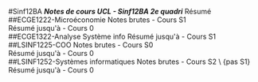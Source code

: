 #Sinf12BA
***Notes de cours UCL - Sinf12BA 2e quadri***
Résumé 
##ECGE1222-Microéconomie
Notes brutes - Cours S1   
Résumé jusqu'à - Cours 0  
##ECGE1322-Analyse Système info
Résumé jusqu'à - Cours S1   
##LSINF1225-COO
Notes brutes - Cours S0   
Résumé jusqu'à - Cours 0   
##LSINF1252-Systèmes informatiques
Notes brutes - Cours S2 \ {pas S1}   
Résumé jusqu'à - Cours 0  


